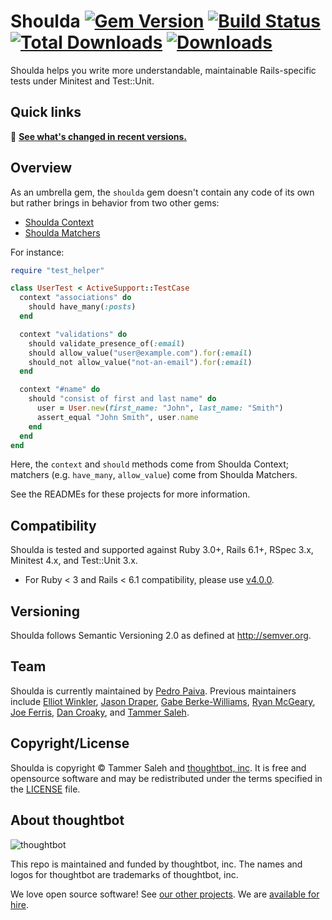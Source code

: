 # Shoulda [![Gem Version][version-badge]][rubygems] [![Build Status][github-actions-badge]][github-actions] [![Total Downloads][downloads-total]][rubygems] [![Downloads][downloads-badge]][rubygems]

[version-badge]: https://img.shields.io/gem/v/shoulda.svg
[rubygems]: https://rubygems.org/gems/shoulda
[github-actions-badge]: https://img.shields.io/github/actions/workflow/status/thoughtbot/shoulda/ci.yml?branch=main
[github-actions]: https://github.com/thoughtbot/shoulda/actions
[downloads-total]: https://img.shields.io/gem/dt/shoulda.svg
[downloads-badge]: https://img.shields.io/gem/dtv/shoulda.svg
[downloads-badge]: https://img.shields.io/gem/dtv/shoulda.svg

Shoulda helps you write more understandable, maintainable Rails-specific tests
under Minitest and Test::Unit.

## Quick links

📢 **[See what's changed in recent versions.][changelog]**

[changelog]: CHANGELOG.md

## Overview

As an umbrella gem, the `shoulda` gem doesn't contain any code of its own but
rather brings in behavior from two other gems:

* [Shoulda Context]
* [Shoulda Matchers]

[Shoulda Context]: https://github.com/thoughtbot/shoulda-context
[Shoulda Matchers]: https://github.com/thoughtbot/shoulda-matchers

For instance:

```ruby
require "test_helper"

class UserTest < ActiveSupport::TestCase
  context "associations" do
    should have_many(:posts)
  end

  context "validations" do
    should validate_presence_of(:email)
    should allow_value("user@example.com").for(:email)
    should_not allow_value("not-an-email").for(:email)
  end

  context "#name" do
    should "consist of first and last name" do
      user = User.new(first_name: "John", last_name: "Smith")
      assert_equal "John Smith", user.name
    end
  end
end
```

Here, the `context` and `should` methods come from Shoulda Context; matchers
(e.g. `have_many`, `allow_value`) come from Shoulda Matchers.

See the READMEs for these projects for more information.

## Compatibility

Shoulda is tested and supported against Ruby 3.0+, Rails 6.1+, RSpec 3.x,
Minitest 4.x, and Test::Unit 3.x.

- For Ruby < 3 and Rails < 6.1 compatibility, please use [v4.0.0][v4.0.0].

[v4.0.0]: https://github.com/thoughtbot/shoulda-matchers/tree/v4.0.0

## Versioning

Shoulda follows Semantic Versioning 2.0 as defined at <http://semver.org>.

## Team

Shoulda is currently maintained by [Pedro Paiva][VSPPedro]. Previous maintainers
include [Elliot Winkler][mcmire], [Jason Draper][drapergeek], [Gabe
Berke-Williams][gabebw], [Ryan McGeary][rmm5t], [Joe Ferris][jferris], [Dan
Croaky][croaky], and [Tammer Saleh][tammersaleh].

[VSPPedro]: https://github.com/VSPPedro
[mcmire]: https://github.com/mcmire
[drapergeek]: https://github.com/drapergeek
[gabebw]: https://github.com/gabebw
[rmm5t]: https://github.com/rmm5t
[jferris]: https://github.com/jferris
[croaky]: https://github.com/croaky
[tammersaleh]: https://github.com/tammersaleh

## Copyright/License

Shoulda is copyright © Tammer Saleh and [thoughtbot,
inc][thoughtbot-website]. It is free and opensource software and may be
redistributed under the terms specified in the [LICENSE](LICENSE) file.

[thoughtbot-website]: https://thoughtbot.com

<!-- START /templates/footer.md -->
## About thoughtbot

![thoughtbot](https://thoughtbot.com/thoughtbot-logo-for-readmes.svg)

This repo is maintained and funded by thoughtbot, inc.
The names and logos for thoughtbot are trademarks of thoughtbot, inc.

We love open source software!
See [our other projects][community].
We are [available for hire][hire].

[community]: https://thoughtbot.com/community?utm_source=github
[hire]: https://thoughtbot.com/hire-us?utm_source=github


<!-- END /templates/footer.md -->
